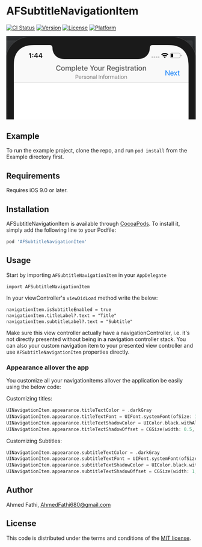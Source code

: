 # AFSubtitleNavigationItem

[![CI Status](https://img.shields.io/travis/ahmedfathi680@gmail.com/AFSubtitleNavigationItem.svg?style=flat)](https://travis-ci.org/ahmedfathi680@gmail.com/AFSubtitleNavigationItem)
[![Version](https://img.shields.io/cocoapods/v/AFSubtitleNavigationItem.svg?style=flat)](https://cocoapods.org/pods/AFSubtitleNavigationItem)
[![License](https://img.shields.io/cocoapods/l/AFSubtitleNavigationItem.svg?style=flat)](https://cocoapods.org/pods/AFSubtitleNavigationItem)
[![Platform](https://img.shields.io/cocoapods/p/AFSubtitleNavigationItem.svg?style=flat)](https://cocoapods.org/pods/AFSubtitleNavigationItem)

![Alt text](/imgs/img_demo_1.png?raw=true "Subtitle Navigation Item")

## Example

To run the example project, clone the repo, and run `pod install` from the Example directory first.

## Requirements
Requires iOS 9.0 or later.

## Installation

AFSubtitleNavigationItem is available through [CocoaPods](https://cocoapods.org). To install
it, simply add the following line to your Podfile:

```ruby
pod 'AFSubtitleNavigationItem'
```

## Usage

Start by importing  `AFSubtitleNavigationItem` in your `AppDelegate`

```
import AFSubtitleNavigationItem
```

In your viewController's `viewDidLoad` method write the below:
```swfit
navigationItem.isSubtitleEnabled = true
navigationItem.titleLabel?.text = "Title"
navigationItem.subtitleLabel?.text = "Subtitle"
```

Make sure this view controller actually have a navigationController, i.e. it's not directly presented without being in a navigation controller stack.
You can also your custom navigation item to your presented view controller and use `AFSubtitleNavigationItem` properties directly.

### Appearance allover the app

You customize all your navigationItems allover the application be easily using the below code:

Customizing titles:

```swift
UINavigationItem.appearance.titleTextColor = .darkGray
UINavigationItem.appearance.titleTextFont = UIFont.systemFont(ofSize: 17, weight: .medium)
UINavigationItem.appearance.titleTextShadowColor = UIColor.black.withAlphaComponent(0.05)
UINavigationItem.appearance.titleTextShadowOffset = CGSize(width: 0.5, height: 0.5)
```

Customizing Subtitles:

```swift
UINavigationItem.appearance.subtitleTextColor = .darkGray
UINavigationItem.appearance.subtitleTextFont = UIFont.systemFont(ofSize: 13, weight: .thin)
UINavigationItem.appearance.subtitleTextShadowColor = UIColor.black.withAlphaComponent(0.05)
UINavigationItem.appearance.subtitleTextShadowOffset = CGSize(width: 1, height: 1)
```

## Author

Ahmed Fathi, AhmedFathi680@gmail.com

## License

This code is distributed under the terms and conditions of the [MIT license](https://github.com/AhmedFathi680/AFSubtitleNavigationItem/blob/master/LICENSE).
